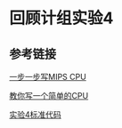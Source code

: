 # 回顾计组实验4

## 参考链接

[一步一步写MIPS CPU](https://github.com/lvyufeng/step_into_mips)

[教你写一个简单的CPU](https://www.bilibili.com/video/BV1pK4y1C7es/)

[实验4标准代码](https://github.com/lvyufeng/step_into_mips/tree/lab_4)